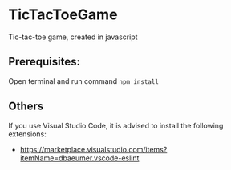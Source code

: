 # TicTacToeGame
Tic-tac-toe game, created in javascript

## Prerequisites:
Open terminal and run command `npm install`

## Others

If you use Visual Studio Code, it is advised to install the following extensions:
* https://marketplace.visualstudio.com/items?itemName=dbaeumer.vscode-eslint


